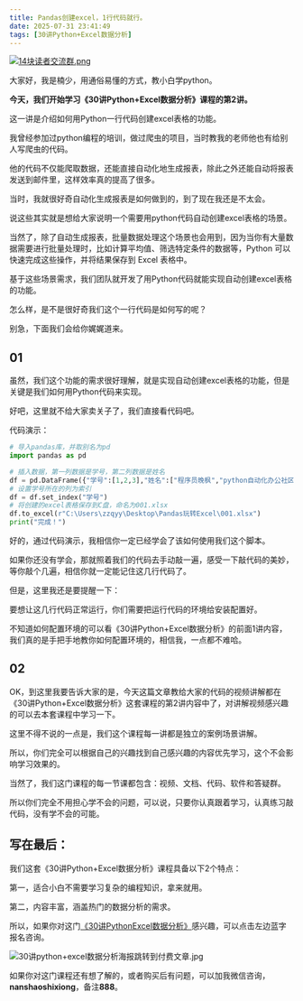 ```yaml
---
title: Pandas创建excel，1行代码就行。
date: 2025-07-31 23:41:49
tags: [30讲Python+Excel数据分析]
---
```

[![14块读者交流群.png](https://raw.gitcode.com/user-images/assets/5027920/48edc8fa-6d2e-4eca-9e14-d71638eadb55/14块读者交流群.png '14块读者交流群.png')](https://mp.weixin.qq.com/s?__biz=MzUzNTc5NjA4NQ==&mid=2247502200&idx=1&sn=7e543675545ac6622123af6009fdebce&scene=21#wechat_redirect)

大家好，我是楠少，用通俗易懂的方式，教小白学python。

**今天，我们开始学习《30讲Python+Excel数据分析》课程的第2讲。**

这一讲是介绍如何用Python一行代码创建excel表格的功能。

我曾经参加过python编程的培训，做过爬虫的项目，当时教我的老师他也有给别人写爬虫的代码。

他的代码不仅能爬取数据，还能直接自动化地生成报表，除此之外还能自动将报表发送到邮件里，这样效率真的提高了很多。

当时，我就很好奇自动化生成报表是如何做到的，到了现在我还是不太会。

说这些其实就是想给大家说明一个需要用python代码自动创建excel表格的场景。

当然了，除了自动生成报表，批量数据处理这个场景也会用到，因为当你有大量数据需要进行批量处理时，比如计算平均值、筛选特定条件的数据等，Python 可以快速完成这些操作，并将结果保存到 Excel 表格中。

基于这些场景需求，我们团队就开发了用Python代码就能实现自动创建excel表格的功能。

怎么样，是不是很好奇我们这个一行代码是如何写的呢？

别急，下面我们会给你娓娓道来。

## 01

虽然，我们这个功能的需求很好理解，就是实现自动创建excel表格的功能，但是关键是我们如何用Python代码来实现。

好吧，这里就不给大家卖关子了，我们直接看代码吧。

代码演示：

```python
# 导入pandas库，并取别名为pd
import pandas as pd

# 插入数据，第一列数据是学号，第二列数据是姓名
df = pd.DataFrame({"学号":[1,2,3],"姓名":["程序员晚枫","python自动化办公社区","会魔法的码农而已"]})
# 设置学号所在的列为索引
df = df.set_index("学号")
# 将创建的excel表格保存到C盘，命名为001.xlsx
df.to_excel(r"C:\Users\zzqyy\Desktop\Pandas玩转Excel\001.xlsx")
print("完成！")
```

好的，通过代码演示，我相信你一定已经学会了该如何使用我们这个脚本。

如果你还没有学会，那就照着我们的代码去手动敲一遍，感受一下敲代码的美妙，等你敲个几遍，相信你就一定能记住这几行代码了。

但是，这里我还是要提醒一下：

要想让这几行代码正常运行，你们需要把运行代码的环境给安装配置好。

不知道如何配置环境的可以看《30讲Python+Excel数据分析》的前面1讲内容，我们真的是手把手地教你如何配置环境的，相信我，一点都不难哈。

## 02

OK，到这里我要告诉大家的是，今天这篇文章教给大家的代码的视频讲解都在《30讲Python+Excel数据分析》这套课程的第2讲内容中了，对讲解视频感兴趣的可以去本套课程中学习一下。

这里不得不说的一点是，我们这个课程每一讲都是独立的案例场景讲解。

所以，你们完全可以根据自己的兴趣找到自己感兴趣的内容优先学习，这个不会影响学习效果的。

当然了，我们这门课程的每一节课都包含：视频、文档、代码、软件和答疑群。

所以你们完全不用担心学不会的问题，可以说，只要你认真跟着学习，认真练习敲代码，没有学不会的可能。

## 写在最后：

我们这套《30讲Python+Excel数据分析》课程具备以下2个特点：

第一，适合小白不需要学习复杂的编程知识，拿来就用。

第二，内容丰富，涵盖热门的数据分析的需求。


所以，如果你对这门[《30讲PythonExcel数据分析》](https://mp.weixin.qq.com/s?__biz=MzUzNTc5NjA4NQ==&mid=2247502505&idx=1&sn=7552c4f09bc5f784e1528c67eb2deec5&scene=21#wechat_redirect)感兴趣，可以点击左边蓝字报名咨询。

![30讲python+excel数据分析海报跳转到付费文章.jpg](https://raw.gitcode.com/user-images/assets/5027920/3b0ef5f6-3839-4f74-b8ab-d244d81d36e7/30讲python_excel数据分析海报跳转到付费文章.jpg '30讲python+excel数据分析海报跳转到付费文章.jpg')

如果你对这门课程还有想了解的，或者购买后有问题，可以加我微信咨询，**nanshaoshixiong**，备注**888**。














